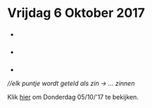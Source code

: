 # Vrijdag 6 Oktober 2017
###
>
-
###
>
-
###
>
-
*//elk puntje wordt geteld als zin -> ... zinnen*

Klik [hier](https://github.com/MathiasV-immalle/StageVerslag/blob/master/Donderdag.md) om Donderdag 05/10/'17 te bekijken.
